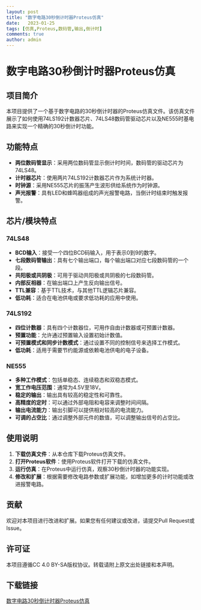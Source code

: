 ```yaml
---
layout: post
title: "数字电路30秒倒计时器Proteus仿真"
date:   2023-01-25
tags: [仿真,Proteus,数码管,输出,倒计时]
comments: true
author: admin
---
```

# 数字电路30秒倒计时器Proteus仿真

## 项目简介

本项目提供了一个基于数字电路的30秒倒计时器的Proteus仿真文件。该仿真文件展示了如何使用74LS192计数器芯片、74LS48数码管驱动芯片以及NE555时基电路来实现一个精确的30秒倒计时功能。

## 功能特点

- **两位数码管显示**：采用两位数码管显示倒计时时间，数码管的驱动芯片为74LS48。
- **计时器芯片**：使用两片74LS192计数器芯片作为系统计时器。
- **时钟源**：采用NE555芯片的振荡产生波形供给系统作为时钟源。
- **声光报警**：具有LED和蜂鸣器组成的声光报警电路，当倒计时结束时触发报警。

## 芯片/模块特点

### 74LS48
- **BCD输入**：接受一个四位BCD码输入，用于表示0到9的数字。
- **七段数码管输出**：具有七个输出端口，每个输出端口对应七段数码管的一个段。
- **共阳极或共阴极**：可用于驱动共阳极或共阴极的七段数码管。
- **内部反相器**：在输出端口上产生反向输出信号。
- **TTL兼容**：基于TTL技术，与其他TTL逻辑芯片兼容。
- **低功耗**：适合在电池供电或要求低功耗的应用中使用。

### 74LS192
- **四位计数器**：具有四个计数器位，可用作自由计数器或可预置计数器。
- **预置功能**：允许通过预置输入设置初始计数值。
- **可预置模式和同步计数模式**：通过设置不同的控制信号来选择工作模式。
- **低功耗**：适用于需要节约能源或依赖电池供电的电子设备。

### NE555
- **多种工作模式**：包括单稳态、连续稳态和双稳态模式。
- **宽工作电压范围**：通常为4.5V至18V。
- **稳定的输出**：输出具有较高的稳定性和可靠性。
- **高精度的定时**：可以通过外部电阻和电容来调整时间间隔。
- **输出电流能力**：输出引脚可以提供相对较高的电流能力。
- **可调的占空比**：通过调整外部元件的数值，可以调整输出信号的占空比。

## 使用说明

1. **下载仿真文件**：从本仓库下载Proteus仿真文件。
2. **打开Proteus软件**：使用Proteus软件打开下载的仿真文件。
3. **运行仿真**：在Proteus中运行仿真，观察30秒倒计时器的功能实现。
4. **修改和扩展**：根据需要修改电路参数或扩展功能，如增加更多的计时功能或改进报警电路。

## 贡献

欢迎对本项目进行改进和扩展。如果您有任何建议或改进，请提交Pull Request或Issue。

## 许可证

本项目遵循CC 4.0 BY-SA版权协议。转载请附上原文出处链接和本声明。

## 下载链接

[数字电路30秒倒计时器Proteus仿真](https://pan.quark.cn/s/8432aec8ba91)